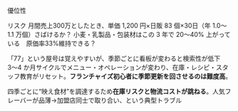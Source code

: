 優位性

リスク
月間売上300万としたとき、単価 1,200 円×日販 83 個×30日（年 1.0〜1.1 万個）さばけるか？
小麦・乳製品・包装材はこの 3 年で 20〜40% 上がっている　原価率33%維持できる？

「77」という屋号は覚えやすいが、季節ごとに看板が変わると検索性が低下
3〜4 か月サイクルでメニュー・オペレーションが変わり、在庫・レシピ・スタッフ教育がリセット。**フランチャイズ初心者に季節更新を回させるのは難度高**。

四季ごとに“映え食材”を調達するため**在庫リスクと物流コストが跳ねる**。人気フレーバーが品薄→加盟店同士で取り合い、という典型トラブル